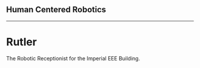 ## Human Centered Robotics
--------------------------

# Rutler

The Robotic Receptionist for the Imperial EEE Building.

